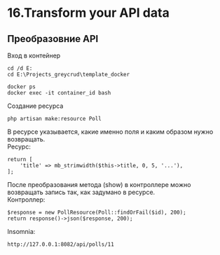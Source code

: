 # 16.Transform your API data

## Преобразовние API


Вход  в контейнер

    cd /d E:    
    cd E:\Projects_greycrud\template_docker

    docker ps
    docker exec -it container_id bash

Создание ресурса

    php artisan make:resource Poll

В ресурсе указывается, какие именно поля и каким образом нужно возвращать.  
Ресурс:  

    return [
        'title' => mb_strimwidth($this->title, 0, 5, '...'),
    ];

После преобразования метода (show) в контроллере можно возвращать запись так, как задумано в ресурсе.  
Контроллер:  

    $response = new PollResource(Poll::findOrFail($id), 200);
    return response()->json($response, 200);

Insomnia:

    http://127.0.0.1:8082/api/polls/11